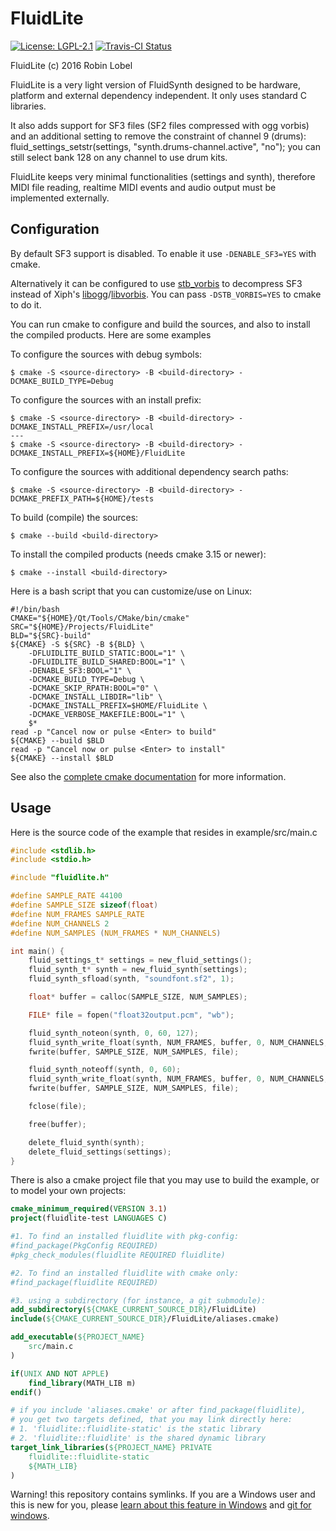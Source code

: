 # FluidLite

[![License: LGPL-2.1](https://img.shields.io/badge/License-LGPL--2.1-brightgreen.svg)](https://opensource.org/licenses/LGPL-2.1)
[![Travis-CI Status](https://travis-ci.com/katyo/fluidlite.svg?branch=master)](https://travis-ci.com/katyo/fluidlite)

FluidLite (c) 2016 Robin Lobel

FluidLite is a very light version of FluidSynth
designed to be hardware, platform and external dependency independent.
It only uses standard C libraries.

It also adds support for SF3 files (SF2 files compressed with ogg vorbis)
and an additional setting to remove the constraint of channel 9 (drums):
fluid_settings_setstr(settings, "synth.drums-channel.active", "no");
you can still select bank 128 on any channel to use drum kits.

FluidLite keeps very minimal functionalities (settings and synth),
therefore MIDI file reading, realtime MIDI events and audio output must be
implemented externally.

## Configuration

By default SF3 support is disabled. To enable it use `-DENABLE_SF3=YES` with cmake.

Alternatively it can be configured to use [stb_vorbis](https://github.com/nothings/stb)
to decompress SF3 instead of Xiph's [libogg](https://github.com/xiph/ogg)/[libvorbis](https://github.com/xiph/vorbis).
You can pass `-DSTB_VORBIS=YES` to cmake to do it.

You can run cmake to configure and build the sources, and also to install the
compiled products. Here are some examples

To configure the sources with debug symbols:

~~~
$ cmake -S <source-directory> -B <build-directory> -DCMAKE_BUILD_TYPE=Debug
~~~

To configure the sources with an install prefix:

~~~
$ cmake -S <source-directory> -B <build-directory> -DCMAKE_INSTALL_PREFIX=/usr/local
---
$ cmake -S <source-directory> -B <build-directory> -DCMAKE_INSTALL_PREFIX=${HOME}/FluidLite
~~~

To configure the sources with additional dependency search paths:

~~~
$ cmake -S <source-directory> -B <build-directory> -DCMAKE_PREFIX_PATH=${HOME}/tests
~~~

To build (compile) the sources:

~~~
$ cmake --build <build-directory>
~~~

To install the compiled products (needs cmake 3.15 or newer):

~~~
$ cmake --install <build-directory>
~~~

Here is a bash script that you can customize/use on Linux:

~~~shell
#!/bin/bash
CMAKE="${HOME}/Qt/Tools/CMake/bin/cmake"
SRC="${HOME}/Projects/FluidLite"
BLD="${SRC}-build"
${CMAKE} -S ${SRC} -B ${BLD} \
    -DFLUIDLITE_BUILD_STATIC:BOOL="1" \
    -DFLUIDLITE_BUILD_SHARED:BOOL="1" \
    -DENABLE_SF3:BOOL="1" \
    -DCMAKE_BUILD_TYPE=Debug \
    -DCMAKE_SKIP_RPATH:BOOL="0" \
    -DCMAKE_INSTALL_LIBDIR="lib" \
    -DCMAKE_INSTALL_PREFIX=$HOME/FluidLite \
    -DCMAKE_VERBOSE_MAKEFILE:BOOL="1" \
    $*
read -p "Cancel now or pulse <Enter> to build"
${CMAKE} --build $BLD
read -p "Cancel now or pulse <Enter> to install"
${CMAKE} --install $BLD
~~~

See also the [complete cmake documentation](https://cmake.org/cmake/help/latest/manual/cmake.1.html) for more information.

## Usage

Here is the source code of the example that resides in example/src/main.c

```c
#include <stdlib.h>
#include <stdio.h>

#include "fluidlite.h"

#define SAMPLE_RATE 44100
#define SAMPLE_SIZE sizeof(float)
#define NUM_FRAMES SAMPLE_RATE
#define NUM_CHANNELS 2
#define NUM_SAMPLES (NUM_FRAMES * NUM_CHANNELS)

int main() {
    fluid_settings_t* settings = new_fluid_settings();
    fluid_synth_t* synth = new_fluid_synth(settings);
    fluid_synth_sfload(synth, "soundfont.sf2", 1);

    float* buffer = calloc(SAMPLE_SIZE, NUM_SAMPLES);

    FILE* file = fopen("float32output.pcm", "wb");

    fluid_synth_noteon(synth, 0, 60, 127);
    fluid_synth_write_float(synth, NUM_FRAMES, buffer, 0, NUM_CHANNELS, buffer, 1, NUM_CHANNELS);
    fwrite(buffer, SAMPLE_SIZE, NUM_SAMPLES, file);

    fluid_synth_noteoff(synth, 0, 60);
    fluid_synth_write_float(synth, NUM_FRAMES, buffer, 0, NUM_CHANNELS, buffer, 1, NUM_CHANNELS);
    fwrite(buffer, SAMPLE_SIZE, NUM_SAMPLES, file);

    fclose(file);

    free(buffer);

    delete_fluid_synth(synth);
    delete_fluid_settings(settings);
}
```

There is also a cmake project file that you may use to build the example, or to
model your own projects:

~~~cmake
cmake_minimum_required(VERSION 3.1)
project(fluidlite-test LANGUAGES C)

#1. To find an installed fluidlite with pkg-config:
#find_package(PkgConfig REQUIRED)
#pkg_check_modules(fluidlite REQUIRED fluidlite)

#2. To find an installed fluidlite with cmake only:
#find_package(fluidlite REQUIRED)

#3. using a subdirectory (for instance, a git submodule):
add_subdirectory(${CMAKE_CURRENT_SOURCE_DIR}/FluidLite)
include(${CMAKE_CURRENT_SOURCE_DIR}/FluidLite/aliases.cmake)

add_executable(${PROJECT_NAME}
    src/main.c
)

if(UNIX AND NOT APPLE)
    find_library(MATH_LIB m)
endif()

# if you include 'aliases.cmake' or after find_package(fluidlite),
# you get two targets defined, that you may link directly here:
# 1. 'fluidlite::fluidlite-static' is the static library
# 2. 'fluidlite::fluidlite' is the shared dynamic library
target_link_libraries(${PROJECT_NAME} PRIVATE
    fluidlite::fluidlite-static
    ${MATH_LIB}
)
~~~

Warning! this repository contains symlinks. If you are a Windows user and this is new for you, please [learn about this feature in Windows](https://blogs.windows.com/windowsdeveloper/2016/12/02/symlinks-windows-10/) and [git for windows](https://github.com/orgs/community/discussions/23591).
